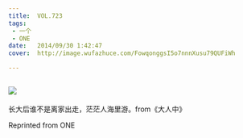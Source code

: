 ```yaml
---
title:	VOL.723
tags:
 - 一个
 - ONE
date:	2014/09/30 1:42:47
cover:	http://image.wufazhuce.com/FowqonggsI5o7nnnXusu79QUFiWh

---
```

![](http://image.wufazhuce.com/FowqonggsI5o7nnnXusu79QUFiWh)
---

长大后谁不是离家出走，茫茫人海里游。from《大人中》
 
Reprinted from ONE
